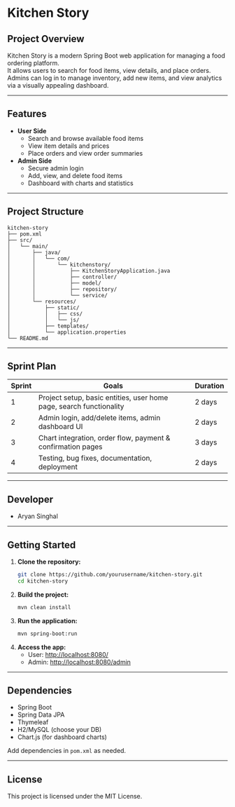 # Kitchen Story

## Project Overview
Kitchen Story is a modern Spring Boot web application for managing a food ordering platform.  
It allows users to search for food items, view details, and place orders.  
Admins can log in to manage inventory, add new items, and view analytics via a visually appealing dashboard.

---

## Features
- **User Side**
  - Search and browse available food items
  - View item details and prices
  - Place orders and view order summaries
- **Admin Side**
  - Secure admin login
  - Add, view, and delete food items
  - Dashboard with charts and statistics

---

## Project Structure
```
kitchen-story
├── pom.xml
├── src/
│   └── main/
│       ├── java/
│       │   └── com/
│       │       └── kitchenstory/
│       │           ├── KitchenStoryApplication.java
│       │           ├── controller/
│       │           ├── model/
│       │           ├── repository/
│       │           └── service/
│       └── resources/
│           ├── static/
│           │   ├── css/
│           │   └── js/
│           ├── templates/
│           └── application.properties
└── README.md
```

---

## Sprint Plan

| Sprint | Goals                                                                 | Duration |
|--------|-----------------------------------------------------------------------|----------|
| 1      | Project setup, basic entities, user home page, search functionality   | 2 days   |
| 2      | Admin login, add/delete items, admin dashboard UI                     | 2 days   |
| 3      | Chart integration, order flow, payment & confirmation pages           | 3 days   |
| 4      | Testing, bug fixes, documentation, deployment                         | 2 days   |

---

## Developer

- Aryan Singhal

---

## Getting Started

1. **Clone the repository:**
   ```sh
   git clone https://github.com/yourusername/kitchen-story.git
   cd kitchen-story
   ```
2. **Build the project:**
   ```sh
   mvn clean install
   ```
3. **Run the application:**
   ```sh
   mvn spring-boot:run
   ```
4. **Access the app:**
   - User: [http://localhost:8080/](http://localhost:8080/)
   - Admin: [http://localhost:8080/admin](http://localhost:8080/admin)

---

## Dependencies

- Spring Boot
- Spring Data JPA
- Thymeleaf
- H2/MySQL (choose your DB)
- Chart.js (for dashboard charts)

Add dependencies in `pom.xml` as needed.

---

## License

This project is licensed under the MIT License.